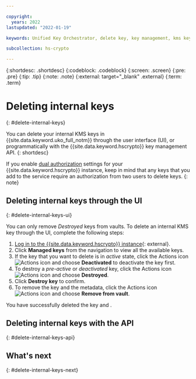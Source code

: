 ```yaml
---

copyright:
  years: 2022
lastupdated: "2022-01-19"

keywords: Unified Key Orchestrator, delete key, key management, kms key

subcollection: hs-crypto

---
```


{:shortdesc: .shortdesc}
{:codeblock: .codeblock}
{:screen: .screen}
{:pre: .pre}
{:tip: .tip}
{:note: .note}
{:external: target="_blank" .external}
{:term: .term}


# Deleting internal keys
{: #delete-internal-keys}

You can delete your internal KMS keys in {{site.data.keyword.uko_full_notm}} through the user interface (UI), or programmatically with the {{site.data.keyword.hscrypto}} key management API.
{: shortdesc}

If you enable [dual authorization](/docs/hs-crypto?topic=hs-crypto-manage-dual-auth) settings for your {{site.data.keyword.hscrypto}} instance, keep in mind that any keys that you add to the service require an authorization from two users to delete keys.
{: note}


## Deleting internal keys through the UI
{: #delete-internal-keys-ui}

You can only remove _Destroyed_ keys from vaults. To delete an internal KMS key through the UI, complete the following steps:

1. [Log in to the {{site.data.keyword.hscrypto}} instance](https://cloud.ibm.com/login){: external}.
2. Click **Managed keys** from the navigation to view all the available keys.
3. If the key that you want to delete is in _active_ state, click the Actions icon ![Actions icon](../icons/action-menu-icon.svg "Actions") and choose **Deactivated** to deactivate the key first.
4. To destroy a _pre-active_ or _deactivated_ key, click the Actions icon ![Actions icon](../icons/action-menu-icon.svg "Actions") and choose **Destroyed**.
5. Click **Destroy key** to confirm.
6. To remove the key and the metadata, click the Actions icon ![Actions icon](../icons/action-menu-icon.svg "Actions") and choose **Remove from vault**.

You have successfully deleted the key and . 

## Deleting internal keys with the API
{: #delete-internal-keys-api}




## What's next
{: #delete-internal-keys-next}


  



